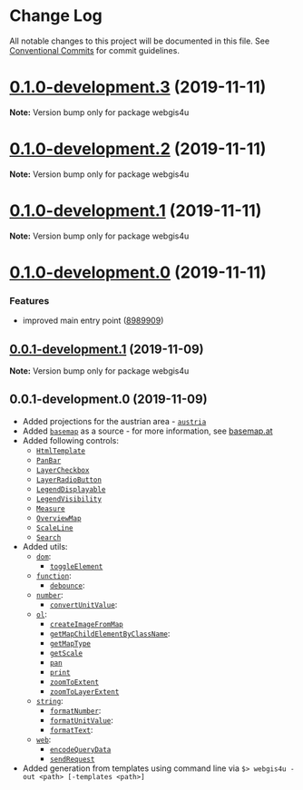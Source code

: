 # Change Log

All notable changes to this project will be documented in this file.
See [Conventional Commits](https://conventionalcommits.org) for commit guidelines.

# [0.1.0-development.3](https://github.com/environment-agency-austria/webgis4u/compare/webgis4u@0.1.0-development.2...webgis4u@0.1.0-development.3) (2019-11-11)

**Note:** Version bump only for package webgis4u





# [0.1.0-development.2](https://github.com/environment-agency-austria/webgis4u/compare/webgis4u@0.1.0-development.1...webgis4u@0.1.0-development.2) (2019-11-11)

**Note:** Version bump only for package webgis4u





# [0.1.0-development.1](https://github.com/environment-agency-austria/webgis4u/compare/webgis4u@0.1.0-development.0...webgis4u@0.1.0-development.1) (2019-11-11)

**Note:** Version bump only for package webgis4u





# [0.1.0-development.0](https://github.com/environment-agency-austria/webgis4u/compare/webgis4u@0.0.1-development.1...webgis4u@0.1.0-development.0) (2019-11-11)


### Features

* improved main entry point ([8989909](https://github.com/environment-agency-austria/webgis4u/commit/8989909eb36331f54de4b53a762cfb47b10e447c))





## [0.0.1-development.1](https://github.com/environment-agency-austria/webgis4u/compare/webgis4u@0.0.1-development.0...webgis4u@0.0.1-development.1) (2019-11-09)

**Note:** Version bump only for package webgis4u





## 0.0.1-development.0 (2019-11-09)

* Added projections for the austrian area - [`austria`](./src/webgis4u/ol/proj/austria.js)
* Added [`basemap`](./src/webgis4u/ol/source/basemap.js) as a source - for more information, see [basemap.at](https://www.basemap.at/)
* Added following controls:
  * [`HtmlTemplate`](./src/webgis4u/ol/control/HtmlTemplate.js)
  * [`PanBar`](./src/webgis4u/ol/control/PanBar.js)
  * [`LayerCheckbox`](./src/webgis4u/ol/control/LayerCheckbox.js)
  * [`LayerRadioButton`](./src/webgis4u/ol/control/LayerRadioButton.js)
  * [`LegendDisplayable`](./src/webgis4u/ol/control/LegendDisplayable.js)
  * [`LegendVisibility`](./src/webgis4u/ol/control/LegendVisibility.js)
  * [`Measure`](./src/webgis4u/ol/control/Measure.js)
  * [`OverviewMap`](./src/webgis4u/ol/control/OverviewMap.js)
  * [`ScaleLine`](./src/webgis4u/ol/control/ScaleLine.js)
  * [`Search`](./src/webgis4u/ol/control/Search.js)
* Added utils:
  * [`dom`](./src/webgis4u/util/dom.js):
    * [`toggleElement`](./src/webgis4u/util/dom/toggleElement.js)
  * [`function`](./src/webgis4u/util/function.js):
    * [`debounce`](./src/webgis4u/util/function/debounce.js):
  * [`number`](./src/webgis4u/util/number.js):
    * [`convertUnitValue`](./src/webgis4u/util/number/convertUnitValue.js):
  * [`ol`](./src/webgis4u/util/ol.js):
    * [`createImageFromMap`](./src/webgis4u/ol/util/createImageFromMap.js)
    * [`getMapChildElementByClassName`](./src/webgis4u/util/ol/getMapChildElementByClassName.js):
    * [`getMapType`](./src/webgis4u/ol/util/getMapType.js)
    * [`getScale`](./src/webgis4u/ol/util/getScale.js)
    * [`pan`](./src/webgis4u/ol/util/pan.js)
    * [`print`](./src/webgis4u/ol/util/print.js)
    * [`zoomToExtent`](./src/webgis4u/ol/util/zoomToExtent.js)
    * [`zoomToLayerExtent`](./src/webgis4u/ol/util/zoomToLayerExtent.js)
  * [`string`](./src/webgis4u/util/string.js):
    * [`formatNumber`](./src/webgis4u/util/string/formatNumber.js):
    * [`formatUnitValue`](./src/webgis4u/util/string/formatUnitValue.js):
    * [`formatText`](./src/webgis4u/util/string/formatText.js):
  * [`web`](./src/webgis4u/util/web.js):
    * [`encodeQueryData`](./src/webgis4u/util/web/encodeQueryData.js)
    * [`sendRequest`](./src/webgis4u/util/web/sendRequest.js)
* Added generation from templates using command line via `$> webgis4u -out <path> [-templates <path>]`
